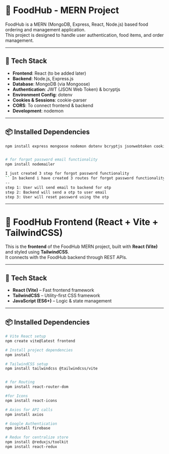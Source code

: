 # 🍴 FoodHub - MERN Project

FoodHub is a MERN (MongoDB, Express, React, Node.js) based food ordering and management application.  
This project is designed to handle user authentication, food items, and order management.

---

## 🚀 Tech Stack
- **Frontend**: React (to be added later)
- **Backend**: Node.js, Express.js
- **Database**: MongoDB (via Mongoose)
- **Authentication**: JWT (JSON Web Token) & bcryptjs
- **Environment Config**: dotenv
- **Cookies & Sessions**: cookie-parser
- **CORS**: To connect frontend & backend
- **Development**: nodemon

---

## 📦 Installed Dependencies
```bash
npm install express mongoose nodemon dotenv bcryptjs jsonwebtoken cookie-parser cors


# for forgot password email functionality
npm install nodemailer 

I just created 3 step for forgot password functionality
`` In backend i have created 3 routes for forgot password functionality
-- 
step 1: User will send email to backend for otp
step 2: Backend will send a otp to user email
step 3: User will reset password using the otp

```

----------------------------------------------------------------------------------------------------------------------------------------------------------------------------------------------------------------------------------------------------------------------------------------------------------------------------------------------------------------------------------

# 🎨 FoodHub Frontend (React + Vite + TailwindCSS)

This is the **frontend** of the FoodHub MERN project, built with **React (Vite)** and styled using **TailwindCSS**.  
It connects with the FoodHub backend through REST APIs.

---

## 🚀 Tech Stack
- **React (Vite)** – Fast frontend framework
- **TailwindCSS** – Utility-first CSS framework
- **JavaScript (ES6+)** – Logic & state management

---

## 📦 Installed Dependencies
```bash
# Vite React setup
npm create vite@latest frontend

# Install project dependencies
npm install

# TailwindCSS setup
npm install tailwindcss @tailwindcss/vite


# for Routing 
npm install react-router-dom

#for Icons 
npm install react-icons

# Axios for API calls
npm install axios

# Google Authentication 
npm install firebase

# Redux for centralize store
npm install @reduxjs/toolkit
npm install react-redux